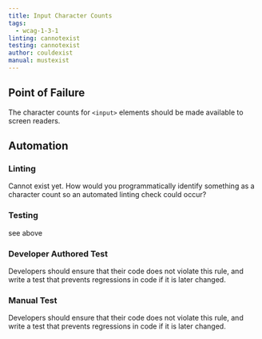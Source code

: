 ```yaml
---
title: Input Character Counts
tags: 
  - wcag-1-3-1
linting: cannotexist
testing: cannotexist
author: couldexist
manual: mustexist
---
```


## Point of Failure
The character counts for `<input>` elements should be made available to screen readers.

## Automation

### Linting
Cannot exist yet. How would you programmatically identify something as a character count so an automated linting check could occur?

### Testing
see above

### Developer Authored Test
Developers should ensure that their code does not violate this rule, and write a test that prevents regressions in code if it is later changed.

### Manual Test
Developers should ensure that their code does not violate this rule, and write a test that prevents regressions in code if it is later changed.